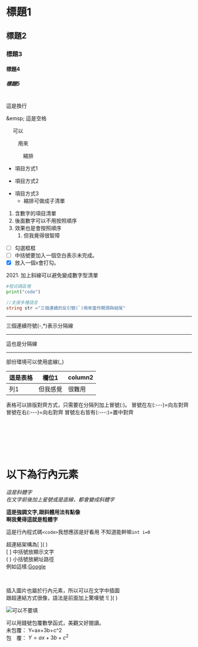 # 標題1
## 標題2
### 標題3
#### 標題4
##### 標題5

<br/>這是換行

\&emsp; 這是空格

&emsp; 可以

&emsp;&emsp; 用來

&emsp;&emsp;&emsp; 縮排



+ 項目方式1
- 項目方式2
* 項目方式3
  + 縮排可做成子清單

1. 含數字的項目清單
2. 後面數字可以不用按照順序
3. 效果也是會按照順序
   1. 但我覺得很智障

+ [ ] 勾選框框
+ [ ] 中括號要加入一個空白表示未完成。
+ [x] 放入一個x會打勾。

2021\. 加上斜線可以避免變成數字型清單


```py
#程式碼區塊
print("code")
```

```C#
//支援多種語言
string str ="三個連續的反引號(`)用來當作開頭與結尾"
```

---
三個連續符號(-,*)表示分隔線
***
這也是分隔線
___
部份環境可以使用底線(_)


|這是表格|欄位1|column2|
|---|---|---|
|列1|但我感覺|很難用|

表格可以排版對齊方式，只需要在分隔列加上冒號(:)。
冒號在左(:---)=向左對齊
冒號在右(:---)=向右對齊
冒號左右皆有(:---:)=置中對齊

<br/>
<br/>
<br/>
<br/>
<br/>

# 以下為行內元素
*這是斜體字*<br/>
_在文字前後加上星號或是底線，都會變成斜體字_

**這是強調文字,跟斜體用法有點像**<br/>
__啊我覺得這就是粗體字__ <br/>

這是行內程式碼`<code>`我想應該是好看用
不知道能幹嘛`int i=0`<br/>

超連結架構為\[ ]( )<br/>
\[ ] 中括號放顯示文字<br/>
\( ) 小括號放網址路徑<br/>
例如這樣:[Google](https://google.com)

<br/>

插入圖片也屬於行內元素，所以可以在文字中插圖<br/>
跟超連結方式很像，語法是前面加上驚嘆號 \!\[ ]( ) 

![可以不要填](C:\Users\adsl4\Downloads\Castle-icon.png)

可以用錢號包覆數學函式，美觀又好閱讀。<br/>
未包覆： Y=ax+3b+c^2  <br/>
包　覆： $Y=ax+3b+c^2$
